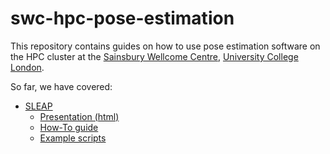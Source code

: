 # swc-hpc-pose-estimation
This repository contains guides on how to use pose estimation software on the HPC cluster at the [Sainsbury Wellcome Centre](https://www.sainsburywellcome.org/web/), [University College London](https://www.ucl.ac.uk/).

So far, we have covered:
- [SLEAP](https://sleap.ai/)
  - [Presentation (html)](./SLEAP/presentation/presentation.html)
  - [How-To guide](./SLEAP/HowTo.md)
  - [Example scripts](./SLEAP/scripts)

